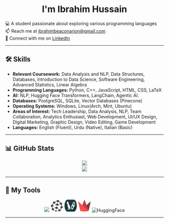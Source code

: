 <h1 align="center">I'm Ibrahim Hussain</h1>

  💻 A student passionate about exploring various programming languages  
📫 Reach me at ibrahimbeaconarion@gmail.com  
🔗 Connect with me on [LinkedIn](https://www.linkedin.com/in/ibrahim-hussain-1084ba255) <br>

---

## 🛠️ Skills

- <strong>Relevant Coursework:</strong> Data Analysis and NLP, Data Structures, Databases, Introduction to Data Science, Software Engineering, Advanced Statistics, Linear Algebra
- <strong>Programming Languages:</strong> Python, C++, JavaScript, HTML, CSS, LaTeX
- <strong>AI:</strong> NLP, Hugging Face Transformers, LangChain, Agentic AI.
- <strong>Databases:</strong> PostgreSQL, SQLite, Vector Databases (Pinecone)
- <strong>Operating Systems:</strong> Windows, Linux(Arch, Mint, Ubuntu)
- <strong>Areas of Interest:</strong> Tech Leadership, Data Analysis, NLP, Team Collaboration, Analytics Enthusiast, Web Development, UI/UX Design, Digital Marketing, Graphic Design, Video Editing, Game Development
- <strong>Languages:</strong> English (Fluent), Urdu (Native), Italian (Basic)

---

## 📊 GitHub Stats

<p align="center">
  <img src="https://github-readme-stats.vercel.app/api?username=ib-hussain&show_icons=true&theme=tokyonight" />
  <br>
  <img src="https://github-readme-stats.vercel.app/api/top-langs/?username=ib-hussain&layout=compact&theme=tokyonight" />
</p>

---

## 🔧 My Tools

<p align="center">
  <img src="https://skillicons.dev/icons?i=python,cpp,flask,js,html,css,github,git,vscode,latex,linux,ubuntu,sqlite,postgres" />
  <img src="pictures/pinecone1.png" alt="Pinecone" width="40" height="40" />
  <img src="pictures/langchain1.png" alt="LangChain" width="40" height="40" />
  <img src="pictures/streamlit1.png" alt="LangChain" width="40" height="40" />
  <img src="https://huggingface.co/front/assets/huggingface_logo-noborder.svg" alt="HuggingFace" width="40" height="40" />
</p>


---

<!-- ## 📈 Contribution Graph -->

<!-- <p align="center"> -->
<!--   <img src="https://github-readme-activity-graph.vercel.app/graph?username=ib-hussain&theme=github-compact" alt="GitHub Contribution Graph" /> -->
<!-- </p> -->
<!-- --- -->

